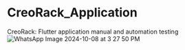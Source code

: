 # CreoRack_Application
CreoRack: Flutter application manual and automation testing
![WhatsApp Image 2024-10-08 at 3 27 50 PM](https://github.com/user-attachments/assets/2d09c006-6fd3-4aa4-abb5-16f1d477d1bf)
